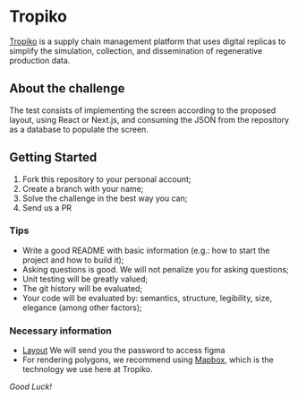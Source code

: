 # Tropiko

[Tropiko](https://tropiko.earth/en/) is a supply chain management platform that uses digital replicas to simplify the simulation, collection, and dissemination of regenerative production data.

## About the challenge

The test consists of implementing the screen according to the proposed layout, using React or Next.js, and consuming the JSON from the repository as a database to populate the screen.

## Getting Started

1.  Fork this repository to your personal account;
2.  Create a branch with your name;
3.  Solve the challenge in the best way you can;
4.  Send us a PR

### Tips

- Write a good README with basic information (e.g.: how to start the project and how to build it);
- Asking questions is good. We will not penalize you for asking questions;
- Unit testing will be greatly valued;
- The git history will be evaluated;
- Your code will be evaluated by: semantics, structure, legibility, size, elegance (among other factors);

### Necessary information

- [Layout](https://www.figma.com/design/jnpcu2rDAdJx0vWPm7M3PW/Tela-de-propriedades---teste-tropiko?node-id=0-1&t=dZhLAsyVt4OXJudi-1) We will send you the password to access figma
- For rendering polygons, we recommend using [Mapbox](https://docs.mapbox.com/help/tutorials/use-mapbox-gl-js-with-react/), which is the technology we use here at Tropiko.

_Good Luck!_
